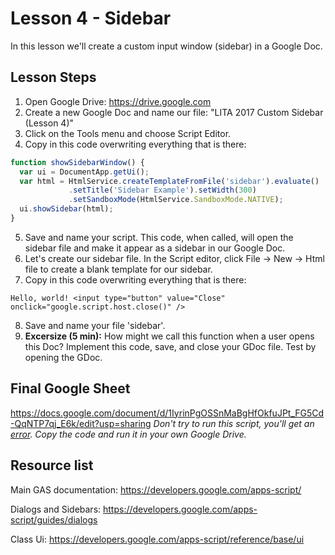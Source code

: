 # Lesson 4 - Sidebar

In this lesson we'll create a custom input window (sidebar) in a Google Doc.

## Lesson Steps

1. Open Google Drive: https://drive.google.com
2. Create a new Google Doc and name our file: "LITA 2017 Custom Sidebar (Lesson 4)"
3. Click on the Tools menu and choose Script Editor. 
4. Copy in this code overwriting everything that is there:
```javascript
function showSidebarWindow() {
  var ui = DocumentApp.getUi();
  var html = HtmlService.createTemplateFromFile('sidebar').evaluate()
             .setTitle('Sidebar Example').setWidth(300)
             .setSandboxMode(HtmlService.SandboxMode.NATIVE);
  ui.showSidebar(html);
}
```
5. Save and name your script. This code, when called, will open the sidebar file and make it appear as a sidebar in our Google Doc. 
6. Let's create our sidebar file. In the Script editor, click File -> New -> Html file to create a blank template for our sidebar. 
7. Copy in this code overwriting everything that is there:
```
Hello, world! <input type="button" value="Close" onclick="google.script.host.close()" />
```
8. Save and name your file 'sidebar'.
9. **Excersize (5 min):** How might we call this function when a user opens this Doc? Implement this code, save, and close your GDoc file. Test by opening the GDoc.

## Final Google Sheet

https://docs.google.com/document/d/1IyrinPgOSSnMaBgHfOkfuJPt_FG5Cd-QqNTP7qj_E6k/edit?usp=sharing
*Don't try to run this script, you'll get an [error](../autherror.png). Copy the code and run it in your own Google Drive.*

## Resource list

Main GAS documentation: https://developers.google.com/apps-script/

Dialogs and Sidebars: https://developers.google.com/apps-script/guides/dialogs

Class Ui: https://developers.google.com/apps-script/reference/base/ui

